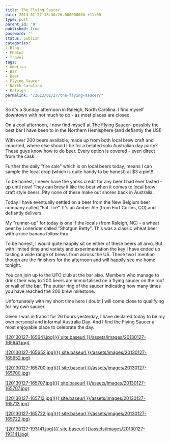 ```yaml
---
title: The Flying Saucer
date: 2013-01-27 18:30:26.000000000 +11:00
type: post
parent_id: '0'
published: true
password: ''
status: publish
categories:
- Blog
- Photos
- Travel
tags:
- America
- Bar
- Beer
- Flying Saucer
- North Carolina
- Raleigh
permalink: "/2013/01/27/the-flying-saucer/"
---
```

So it's a Sunday afternoon in Raleigh, North Carolina. I find myself downtown with not much to do - as most places are closed.

On a cool afternoon, I now find myself at [The Flying Saucer](http://www.beerknurd.com)- possibly the best bar I have been to in the Northern Hemisphere (and defiantly the US!)

With over 200 beers available, made up from both local brew craft and imported, where else should I be for a belated solo Australian day party? These guys know how to do beer. Every option is covered - even direct from the cask.

Further the daily "fire sale" which is on local beers today, means I can sample the local drop (which is quite handy to be honest) at $3 a pint!!

To be honest, I never have the yanks credit for any beer I had ever tasted - up until now! They can brew it like the best when it comes to local brew craft style beers. Pity none of these make out shores back in Australia.

Today I have eventually settled on a beer from the New Belgium beer company called "Fat Tire". It's an Amber Ale (from Fort Collins, CO) and defiantly delivers.

My "runner-up" for today is one if the locals (from Raleigh, NC) - a wheat beer by Lonerider called "Shotgun Betty". This was a classic wheat beer with a nice banana follow thru.

To be honest, I would quite happily sit on either of these beers all arvo. But with limited time and variety and experimentation the key I have ended up tasting a wide range of brews from across the US. These two I mention though are the finishers for the afternoon and will happily see me home tonight.

You can join up to the UFO club at the bar also. Members who manage to drink their way to 200 beers are immortalised on a flying saucer on the roof or wall of the bar. The putter ring of the saucer indicating how many times you have reached the 200 brew milestone.

Unfortunately with my short time here I doubt I will come close to qualifying for my own saucer.

Given I was in transit for 26 hours yesterday, I have declared today to be my own personal and informal Australia Day. And I find the Flying Saucer a most enjoyable place to celebrate the day.

[![20130127-165641.jpg]({{ site.baseurl }}/assets/images/20130127-165641.jpg)](http://modrich.files.wordpress.com/2013/01/20130127-165641.jpg)

[![20130127-165652.jpg]({{ site.baseurl }}/assets/images/20130127-165652.jpg)](http://modrich.files.wordpress.com/2013/01/20130127-165652.jpg)

[![20130127-165700.jpg]({{ site.baseurl }}/assets/images/20130127-165700.jpg)](http://modrich.files.wordpress.com/2013/01/20130127-165700.jpg)

[![20130127-165707.jpg]({{ site.baseurl }}/assets/images/20130127-165707.jpg)](http://modrich.files.wordpress.com/2013/01/20130127-165707.jpg)

[![20130127-165713.jpg]({{ site.baseurl }}/assets/images/20130127-165713.jpg)](http://modrich.files.wordpress.com/2013/01/20130127-165713.jpg)

[![20130127-165722.jpg]({{ site.baseurl }}/assets/images/20130127-165722.jpg)](http://modrich.files.wordpress.com/2013/01/20130127-165722.jpg)

[![20130127-193141.jpg]({{ site.baseurl }}/assets/images/20130127-193141.jpg)](http://modrich.files.wordpress.com/2013/01/20130127-193141.jpg)

